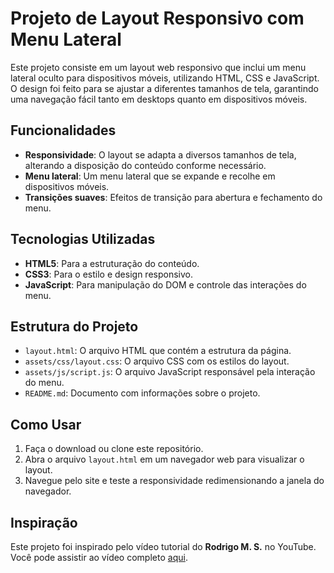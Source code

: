 # Projeto de Layout Responsivo com Menu Lateral

Este projeto consiste em um layout web responsivo que inclui um menu lateral oculto para dispositivos móveis, utilizando HTML, CSS e JavaScript. O design foi feito para se ajustar a diferentes tamanhos de tela, garantindo uma navegação fácil tanto em desktops quanto em dispositivos móveis.

## Funcionalidades

* **Responsividade**: O layout se adapta a diversos tamanhos de tela, alterando a disposição do conteúdo conforme necessário.
* **Menu lateral**: Um menu lateral que se expande e recolhe em dispositivos móveis.
* **Transições suaves**: Efeitos de transição para abertura e fechamento do menu.

## Tecnologias Utilizadas

* **HTML5**: Para a estruturação do conteúdo.
* **CSS3**: Para o estilo e design responsivo.
* **JavaScript**: Para manipulação do DOM e controle das interações do menu.

## Estrutura do Projeto


* `layout.html`: O arquivo HTML que contém a estrutura da página.
* `assets/css/layout.css`: O arquivo CSS com os estilos do layout.
* `assets/js/script.js`: O arquivo JavaScript responsável pela interação do menu.
* `README.md`: Documento com informações sobre o projeto.

## Como Usar

1. Faça o download ou clone este repositório.
2. Abra o arquivo `layout.html` em um navegador web para visualizar o layout.
3. Navegue pelo site e teste a responsividade redimensionando a janela do navegador.

## Inspiração

Este projeto foi inspirado pelo vídeo tutorial do **Rodrigo M. S.** no YouTube. Você pode assistir ao vídeo completo [aqui](https://www.youtube.com/watch?v=sSkmBxsaJWg).
